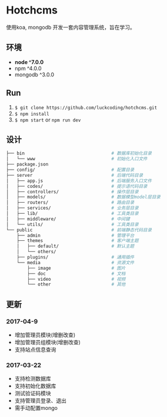 # Hotchcms

使用koa, mongodb 开发一套内容管理系统，旨在学习。

## 环境

* **node ^7.0.0**
* npm ^4.0.0
* mongodb ^3.0.0

## Run

1. `$ git clone https://github.com/luckcoding/hotchcms.git`
2. `$ npm install`
3. `$ npm start` or `npm run dev`

## 设计

```sh
├── bin                                 # 数据库初始化目录
│   └── www                             # 初始化入口文件
├── package.json
├── config/                             # 配置目录
├── server                              # 后端代码目录
│   ├── app.js                          # 后端服务入口文件
│   ├── codes/                          # 提示语代码目录
│   ├── controllers/                    # 操作层目录
│   ├── models/                         # 数据模型model层目录
│   ├── routers/                        # 路由目录
│   ├── services/                       # 业务层目录
│   ├── lib/                            # 工具类目录
│   ├── middleware/                     # 中间键
│   └── utils/                          # 工具类目录
└── public                              # 前端静态代码目录
    ├── admin                           # 管理平台
    ├── themes                          # 客户端主题
    │   ├── default/                    # 默认主题
    │   └── others/
    ├── plugins/                        # 通用插件
    └── media                           # 资源文件
        ├── image                       # 图片
        ├── doc                         # 文档
        ├── video                       # 视频
        └── other                       # 其他
```

## 更新

### 2017-04-9

* 增加管理员模块(增删改查)
* 增加管理员组模块(增删改查)
* 支持站点信息查询

### 2017-03-22

* 支持检测数据库
* 支持初始化数据库
* 测试验证码模块
* 支持管理员登录、退出
* 需手动配置mongo